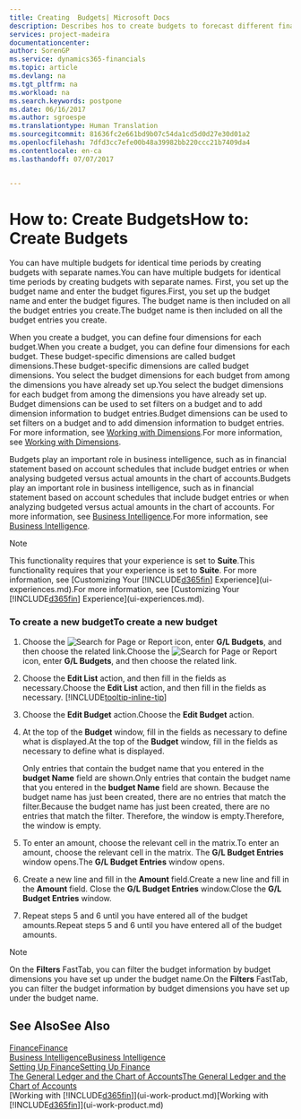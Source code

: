 ```yaml
---
title: Creating  Budgets| Microsoft Docs
description: Describes hos to create budgets to forecast different financial activities and assign dimensions for business intelligence purposes.
services: project-madeira
documentationcenter: 
author: SorenGP
ms.service: dynamics365-financials
ms.topic: article
ms.devlang: na
ms.tgt_pltfrm: na
ms.workload: na
ms.search.keywords: postpone
ms.date: 06/16/2017
ms.author: sgroespe
ms.translationtype: Human Translation
ms.sourcegitcommit: 81636fc2e661bd9b07c54da1cd5d0d27e30d01a2
ms.openlocfilehash: 7dfd3cc7efe00b48a39982bb220ccc21b7409da4
ms.contentlocale: en-ca
ms.lasthandoff: 07/07/2017


---
```

# <a name="how-to-create--budgets"></a><span data-ttu-id="4b1e4-103">How to: Create  Budgets</span><span class="sxs-lookup"><span data-stu-id="4b1e4-103">How to: Create  Budgets</span></span>
<span data-ttu-id="4b1e4-104">You can have multiple budgets for identical time periods by creating budgets with separate names.</span><span class="sxs-lookup"><span data-stu-id="4b1e4-104">You can have multiple budgets for identical time periods by creating budgets with separate names.</span></span> <span data-ttu-id="4b1e4-105">First, you set up the budget name and enter the budget figures.</span><span class="sxs-lookup"><span data-stu-id="4b1e4-105">First, you set up the budget name and enter the budget figures.</span></span> <span data-ttu-id="4b1e4-106">The budget name is then included on all the budget entries you create.</span><span class="sxs-lookup"><span data-stu-id="4b1e4-106">The budget name is then included on all the budget entries you create.</span></span>  

 <span data-ttu-id="4b1e4-107">When you create a budget, you can define four dimensions for each budget.</span><span class="sxs-lookup"><span data-stu-id="4b1e4-107">When you create a budget, you can define four dimensions for each budget.</span></span> <span data-ttu-id="4b1e4-108">These budget\-specific dimensions are called budget dimensions.</span><span class="sxs-lookup"><span data-stu-id="4b1e4-108">These budget\-specific dimensions are called budget dimensions.</span></span> <span data-ttu-id="4b1e4-109">You select the budget dimensions for each budget from among the dimensions you have already set up.</span><span class="sxs-lookup"><span data-stu-id="4b1e4-109">You select the budget dimensions for each budget from among the dimensions you have already set up.</span></span> <span data-ttu-id="4b1e4-110">Budget dimensions can be used to set filters on a budget and to add dimension information to budget entries.</span><span class="sxs-lookup"><span data-stu-id="4b1e4-110">Budget dimensions can be used to set filters on a budget and to add dimension information to budget entries.</span></span> <span data-ttu-id="4b1e4-111">For more information, see [Working with Dimensions](finance-dimensions.md).</span><span class="sxs-lookup"><span data-stu-id="4b1e4-111">For more information, see [Working with Dimensions](finance-dimensions.md).</span></span>

 <span data-ttu-id="4b1e4-112">Budgets play an important role in business intelligence, such as in financial statement based on account schedules that include budget entries or when analysing budgeted versus actual amounts in the chart of accounts.</span><span class="sxs-lookup"><span data-stu-id="4b1e4-112">Budgets play an important role in business intelligence, such as in financial statement based on account schedules that include budget entries or when analyzing budgeted versus actual amounts in the chart of accounts.</span></span> <span data-ttu-id="4b1e4-113">For more information, see [Business Intelligence](bi.md).</span><span class="sxs-lookup"><span data-stu-id="4b1e4-113">For more information, see [Business Intelligence](bi.md).</span></span>   

 > [!NOTE]  
>   <span data-ttu-id="4b1e4-114">This functionality requires that your experience is set to **Suite**.</span><span class="sxs-lookup"><span data-stu-id="4b1e4-114">This functionality requires that your experience is set to **Suite**.</span></span> <span data-ttu-id="4b1e4-115">For more information, see [Customizing Your [!INCLUDE[d365fin](includes/d365fin_md.md)] Experience](ui-experiences.md).</span><span class="sxs-lookup"><span data-stu-id="4b1e4-115">For more information, see [Customizing Your [!INCLUDE[d365fin](includes/d365fin_md.md)] Experience](ui-experiences.md).</span></span>  

### <a name="to-create-a-new-budget"></a><span data-ttu-id="4b1e4-116">To create a new budget</span><span class="sxs-lookup"><span data-stu-id="4b1e4-116">To create a new budget</span></span>  

1. <span data-ttu-id="4b1e4-117">Choose the ![Search for Page or Report](media/ui-search/search_small.png "Search for Page or Report icon") icon, enter **G/L Budgets**, and then choose the related link.</span><span class="sxs-lookup"><span data-stu-id="4b1e4-117">Choose the ![Search for Page or Report](media/ui-search/search_small.png "Search for Page or Report icon") icon, enter **G/L Budgets**, and then choose the related link.</span></span>  
2. <span data-ttu-id="4b1e4-118">Choose the **Edit List** action, and then fill in the fields as necessary.</span><span class="sxs-lookup"><span data-stu-id="4b1e4-118">Choose the **Edit List** action, and then fill in the fields as necessary.</span></span> [!INCLUDE[tooltip-inline-tip](includes/tooltip-inline-tip_md.md)]  
3. <span data-ttu-id="4b1e4-119">Choose the **Edit Budget** action.</span><span class="sxs-lookup"><span data-stu-id="4b1e4-119">Choose the **Edit Budget** action.</span></span>
4. <span data-ttu-id="4b1e4-120">At the top of the **Budget** window, fill in the fields as necessary to define what is displayed.</span><span class="sxs-lookup"><span data-stu-id="4b1e4-120">At the top of the **Budget** window, fill in the fields as necessary to define what is displayed.</span></span>  

    <span data-ttu-id="4b1e4-121">Only entries that contain the budget name that you entered in the **budget Name** field are shown.</span><span class="sxs-lookup"><span data-stu-id="4b1e4-121">Only entries that contain the budget name that you entered in the **budget Name** field are shown.</span></span> <span data-ttu-id="4b1e4-122">Because the budget name has just been created, there are no entries that match the filter.</span><span class="sxs-lookup"><span data-stu-id="4b1e4-122">Because the budget name has just been created, there are no entries that match the filter.</span></span> <span data-ttu-id="4b1e4-123">Therefore, the window is empty.</span><span class="sxs-lookup"><span data-stu-id="4b1e4-123">Therefore, the window is empty.</span></span>  
5. <span data-ttu-id="4b1e4-124">To enter an amount, choose the relevant cell in the matrix.</span><span class="sxs-lookup"><span data-stu-id="4b1e4-124">To enter an amount, choose the relevant cell in the matrix.</span></span> <span data-ttu-id="4b1e4-125">The **G/L Budget Entries** window opens.</span><span class="sxs-lookup"><span data-stu-id="4b1e4-125">The **G/L Budget Entries** window opens.</span></span>  
6. <span data-ttu-id="4b1e4-126">Create a new line and fill in the **Amount** field.</span><span class="sxs-lookup"><span data-stu-id="4b1e4-126">Create a new line and fill in the **Amount** field.</span></span> <span data-ttu-id="4b1e4-127">Close the **G/L Budget Entries** window.</span><span class="sxs-lookup"><span data-stu-id="4b1e4-127">Close the **G/L Budget Entries** window.</span></span>  
7. <span data-ttu-id="4b1e4-128">Repeat steps 5 and 6 until you have entered all of the budget amounts.</span><span class="sxs-lookup"><span data-stu-id="4b1e4-128">Repeat steps 5 and 6 until you have entered all of the budget amounts.</span></span>  

> [!NOTE]  
>  <span data-ttu-id="4b1e4-129">On the **Filters** FastTab, you can filter the budget information by budget dimensions you have set up under the budget name.</span><span class="sxs-lookup"><span data-stu-id="4b1e4-129">On the **Filters** FastTab, you can filter the budget information by budget dimensions you have set up under the budget name.</span></span>   

## <a name="see-also"></a><span data-ttu-id="4b1e4-130">See Also</span><span class="sxs-lookup"><span data-stu-id="4b1e4-130">See Also</span></span>
[<span data-ttu-id="4b1e4-131">Finance</span><span class="sxs-lookup"><span data-stu-id="4b1e4-131">Finance</span></span>](finance.md)  
[<span data-ttu-id="4b1e4-132">Business Intelligence</span><span class="sxs-lookup"><span data-stu-id="4b1e4-132">Business Intelligence</span></span>](bi.md)  
[<span data-ttu-id="4b1e4-133">Setting Up Finance</span><span class="sxs-lookup"><span data-stu-id="4b1e4-133">Setting Up Finance</span></span>](finance-setup-finance.md)  
[<span data-ttu-id="4b1e4-134">The General Ledger and the Chart of Accounts</span><span class="sxs-lookup"><span data-stu-id="4b1e4-134">The General Ledger and the Chart of Accounts</span></span>](finance-general-ledger.md)  
<span data-ttu-id="4b1e4-135">[Working with [!INCLUDE[d365fin](includes/d365fin_md.md)]](ui-work-product.md)</span><span class="sxs-lookup"><span data-stu-id="4b1e4-135">[Working with [!INCLUDE[d365fin](includes/d365fin_md.md)]](ui-work-product.md)</span></span>  

